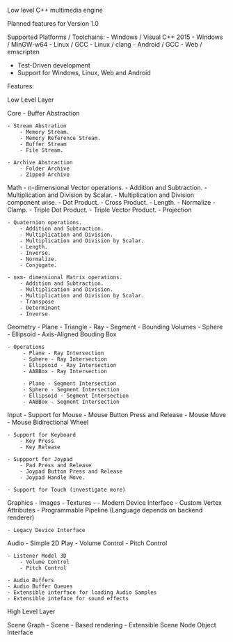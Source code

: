 
Low level C++ multimedia engine

Planned features for Version 1.0

Supported Platforms / Toolchains:
	- Windows / Visual C++ 2015
	- Windows / MinGW-w64
	- Linux / GCC
	- Linux / clang
	- Android / GCC
	- Web / emscripten

- Test-Driven development 
- Support for Windows, Linux, Web and Android

Features:

Low Level Layer 

Core
	- Buffer Abstraction
	
	- Stream Abstration
		- Memory Stream.
		- Memory Reference Stream.
		- Buffer Stream
		- File Stream.
		
	- Archive Abstraction
		- Folder Archive
		- Zipped Archive
		
Math 
	- n-dimensional Vector operations.
		- Addition and Subtraction.
		- Multiplication and Division by Scalar.
		- Multiplication and Division component wise.
		- Dot Product.
		- Cross Product.
		- Length.
		- Normalize
		- Clamp.
		- Triple Dot Product.
		- Triple Vector Product.
		- Projection
		
	- Quaternion operations.
		- Addition and Subtraction.
		- Multiplication and Division.
		- Multiplication and Division by Scalar.
		- Length.
		- Inverse. 
		- Normalize.
		- Conjugate.
		
	- nxm- dimensional Matrix operations.
		- Addition and Subtraction.
		- Multiplication and Division.
		- Multiplication and Division by Scalar.
		- Transpose
		- Determinant
		- Inverse
	
Geometry 
	- Plane 
	- Triangle 
	- Ray
	- Segment
	- Bounding Volumes
		- Sphere
		- Ellipsoid
		- Axis-Aligned Bouding Box
		
	- Operations
		 - Plane - Ray Intersection
		 - Sphere - Ray Intersection
		 - Ellipsoid - Ray Intersection
		 - AABBox - Ray Intersection
		 
		 - Plane - Segment Intersection
		 - Sphere - Segment Intersection
		 - Ellipsoid - Segment Intersection
		 - AABBox - Segment Intersection
		 
Input
	- Support for Mouse
		- Mouse Button Press and Release
		- Mouse Move
		- Mouse Bidirectional Wheel
	
	- Support for Keyboard
		- Key Press
		- Key Release
		
	- Suppport for Joypad 
		- Pad Press and Release
		- Joypad Button Press and Release
		- Joypad Handle Move.
	
	- Support for Touch (investigate more)
	
Graphics
	- Images
	- Textures
	- 
	- Modern Device Interface
		- Custom Vertex Attributes
		- Programmable Pipeline (Language depends on backend renderer)
		
	- Legacy Device Interface
		
Audio
	- Simple 2D Play
		- Volume Control
		- Pitch Control 
		
	- Listener Model 3D 
		- Volume Control
		- Pitch Control
		
	- Audio Buffers
	- Audio Buffer Queues
	- Extensible interface for loading Audio Samples 
	- Extensible inteface for sound effects

	
High Level Layer 

	
Scene Graph 
	- Scene - Based rendering 
	- Extensible Scene Node Object Interface
	
	